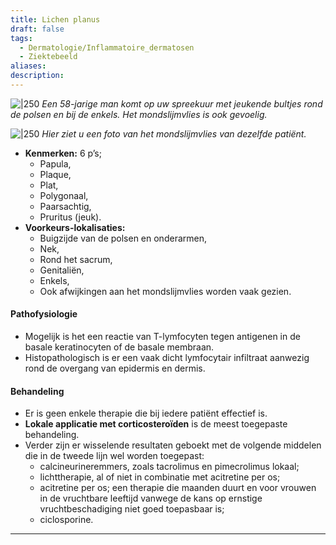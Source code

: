 ```yaml
---
title: Lichen planus
draft: false
tags:
  - Dermatologie/Inflammatoire_dermatosen
  - Ziektebeeld
aliases: 
description: 
---
```



![|250](https://i.imgur.com/RJXlaKE.png)
*Een 58-jarige man komt op uw spreekuur met jeukende bultjes rond de polsen en bij de enkels. Het mondslijmvlies is ook gevoelig.*


![|250](https://i.imgur.com/UEYXu9m.png)
*Hier ziet u een foto van het mondslijmvlies van dezelfde patiënt.*

- **Kenmerken:** 6 p’s; 
	- Papula, 
	- Plaque, 
	- Plat, 
	- Polygonaal, 
	- Paarsachtig,
	- Pruritus (jeuk).
- **Voorkeurs-lokalisaties:** 
	- Buigzijde van de polsen en onderarmen, 
	- Nek, 
	- Rond het sacrum,
	- Genitaliën,
	- Enkels,
	- Ook afwijkingen aan het mondslijmvlies worden vaak gezien.

#### Pathofysiologie
- Mogelijk is het een reactie van T-lymfocyten tegen antigenen in de basale keratinocyten of de basale membraan. 
- Histopathologisch is er een vaak dicht lymfocytair infiltraat aanwezig rond de overgang van epidermis en dermis.

#### Behandeling

- Er is geen enkele therapie die bij iedere patiënt effectief is.
- **Lokale applicatie met corticosteroïden** is de meest toegepaste behandeling.
- Verder zijn er wisselende resultaten geboekt met de volgende middelen die in de tweede lijn wel worden toegepast:
    - calcineurineremmers, zoals tacrolimus en pimecrolimus lokaal;
    - lichttherapie, al of niet in combinatie met acitretine per os;
    - acitretine per os; een therapie die maanden duurt en voor vrouwen in de vruchtbare leeftijd vanwege de kans op ernstige vruchtbeschadiging niet goed toepasbaar is;
    - ciclosporine.

---